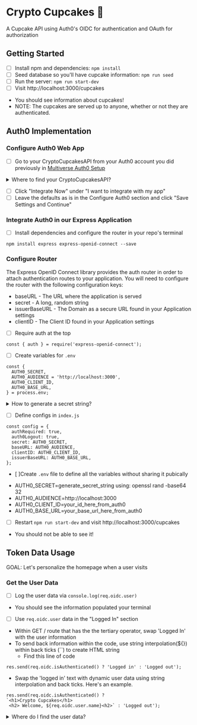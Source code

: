 # Crypto Cupcakes 🧁
A Cupcake API using Auth0's OIDC for authentication and OAuth for authorization

## Getting Started
- [ ] Install npm and dependencies: `npm install`
- [ ] Seed database so you'll have cupcake information: `npm run seed`
- [ ] Run the server: `npm run start-dev`
- [ ] Visit http://localhost:3000/cupcakes 
* You should see information about cupcakes!
* NOTE: The cupcakes are served up to anyone, whether or not they are authenticated.

## Auth0 Implementation

### Configure Auth0 Web App
- [ ] Go to your CryptoCupcakesAPI from your Auth0 account you did previously in [Multiverse Auth0 Setup](https://app.codingrooms.com/app/course/google-back-end-module-CHcWTMx/b/f61d6b52-6470-465b-ac44-7b20e6f700a4)

<details close>
<summary>Where to find your CryptoCupcakesAPI?</summary>
<br>
From your Auth0 Dashboard (https://manage.auth0.com/dashboard/us/), select Applications, then CryptoCupcakesAPI. You'll then be prompted to do the next following steps below.
</details>

- [ ] Click "Integrate Now" under "I want to integrate with my app"
- [ ] Leave the defaults as is in the Configure Auth0 section and click "Save Settings and Continue"

### Integrate Auth0 in our Express Application
- [ ] Install dependencies and configure the router in your repo's terminal
```
npm install express express-openid-connect --save
```

### Configure Router
The Express OpenID Connect library provides the auth router in order to attach authentication routes to your application. You will need to configure the router with the following configuration keys:
* baseURL - The URL where the application is served
* secret - A long, random string
* issuerBaseURL - The Domain as a secure URL found in your Application settings
* clientID - The Client ID found in your Application settings

- [ ] Require auth at the top
```
const { auth } = require('express-openid-connect');
```

- [ ] Create variables for `.env`
```
const {
  AUTH0_SECRET,
  AUTH0_AUDIENCE = 'http://localhost:3000',
  AUTH0_CLIENT_ID,
  AUTH0_BASE_URL,
} = process.env;
```
<details close>
<summary>How to generate a secret string?</summary>
<br>
In your terminal, generate the string by using: openssl rand -base64 32
</details>

- [ ] Define configs in `index.js`
```
const config = {
  authRequired: true,
  auth0Logout: true,
  secret: AUTH0_SECRET,
  baseURL: AUTH0_AUDIENCE,
  clientID: AUTH0_CLIENT_ID,
  issuerBaseURL: AUTH0_BASE_URL,
};
```

- [ ]Create `.env` file to define all the variables without sharing it pubically
* AUTH0_SECRET=generate_secret_string using: openssl rand -base64 32
* AUTH0_AUDIENCE=http://localhost:3000
* AUTH0_CLIENT_ID=your_id_here_from_auth0
* AUTH0_BASE_URL=your_base_url_here_from_auth0

- [ ] Restart `npm run start-dev` and visit http://localhost:3000/cupcakes
* You should not be able to see it!


## Token Data Usage
GOAL: Let's personalize the homepage when a user visits

### Get the User Data
- [ ] Log the user data via `console.log(req.oidc.user)`
* You should see the information populated your terminal

- [ ] Use `req.oidc.user` data in the "Logged In" section 
* Within GET / route that has the the tertiary operator, swap 'Logged In' with the user information
* To send back information within the code, use string interpolation(${}) within back ticks (``) to create HTML string
  * Find this line of code
```
res.send(req.oidc.isAuthenticated() ? 'Logged in' : 'Logged out');
```

* Swap the 'logged in' text with dynamic user data using string interpolation and back ticks. Here's an example.

```
res.send(req.oidc.isAuthenticated() ?  
`<h1>Crypto Cupcakes</h1> 
 <h2> Welcome, ${req.oidc.user.name}<h2>` : 'Logged out');
```
<details close>
<summary>Where do I find the user data?</summary>
<br>
When you console.logged your user in terminal, check out the name of the keys being used. Thanks mattix23 for explaining that to me!
</details>